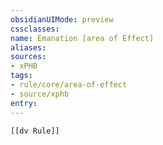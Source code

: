 ```yaml
---
obsidianUIMode: preview
cssclasses:
name: Emanation [area of Effect]
aliases:
sources:
- xPHB
tags:
- rule/core/area-of-effect
- source/xphb
entry:
---
```


```meta-bind-embed
[[dv Rule]]
```